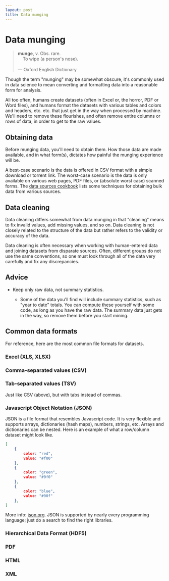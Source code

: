 ```yaml
---
layout: post
title: Data munging
---
```


# Data munging

> **munge**, v. Obs. rare.<br/>&nbsp;&nbsp;&nbsp;&nbsp;To wipe (a person's nose).<br/><br/>&mdash; Oxford English Dictionary

Though the term "munging" may be somewhat obscure, it's commonly used in data science to mean converting and formatting data into a reasonable form for analysis.

All too often, humans create datasets (often in Excel or, the horror, PDF or Word files), and humans format the datasets with various tables and colors and headers, etc. etc. that just get in the way when processed by machine. We'll need to remove these flourishes, and often remove entire columns or rows of data, in order to get to the raw values.

## Obtaining data

Before munging data, you'll need to obtain them. How those data are made available, and in what form(s), dictates how painful the munging experience will be.

A best-case scenario is the data is offered in CSV format with a simple download or torrent link. The worst-case scenario is the data is only available on various web pages, PDF files, or (absolute worst case) scanned forms. The [data sources cookbook](/cookbook/data-sources.html) lists some techniques for obtaining bulk data from various sources.

## Data cleaning

Data cleaning differs somewhat from data munging in that "cleaning" means to fix invalid values, add missing values, and so on. Data cleaning is not closely related to the structure of the data but rather refers to the validity or accuracy of the data.

Data cleaning is often necessary when working with human-entered data and joining datasets from disparate sources. Often, different groups do not use the same conventions, so one must look through all of the data very carefully and fix any discrepancies.

## Advice

- Keep only raw data, not summary statistics.

    - Some of the data you'll find will include summary statistics, such as "year to date" totals. You can compute these yourself with some code, as long as you have the raw data. The summary data just gets in the way, so remove them before you start mining.

## Common data formats

For reference, here are the most common file formats for datasets.

### Excel (XLS, XLSX)

### Comma-separated values (CSV)

### Tab-separated values (TSV)

Just like CSV (above), but with tabs instead of commas.

### Javascript Object Notation (JSON)

JSON is a file format that resembles Javascript code. It is very flexible and supports arrays, dictionaries (hash maps), numbers, strings, etc. Arrays and dictionaries can be nested. Here is an example of what a row/column dataset might look like.

```json
[
	{
		color: "red",
		value: "#f00"
	},
	{
		color: "green",
		value: "#0f0"
	},
	{
		color: "blue",
		value: "#00f"
	},
]
```

More info: [json.org](http://www.json.org/). JSON is supported by nearly every programming language; just do a search to find the right libraries.

### Hierarchical Data Format (HDF5)

### PDF

### HTML

### XML



